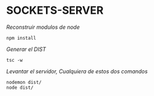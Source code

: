 

# SOCKETS-SERVER


_Reconstruir modulos de node_

```
npm install
```

_Generar el DIST_

```
tsc -w
```

_Levantar el servidor, Cualquiera de estos dos comandos_

```
nodemon dist/
node dist/
```

